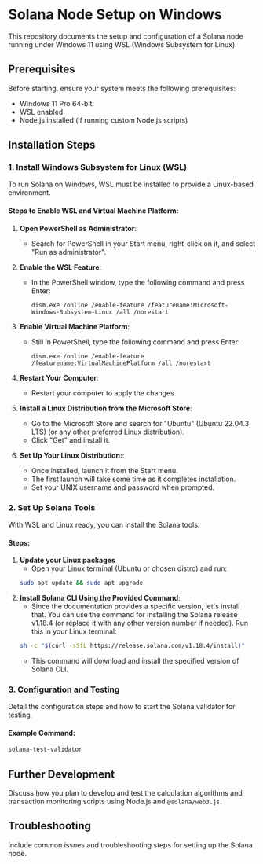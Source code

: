 
# Solana Node Setup on Windows

This repository documents the setup and configuration of a Solana node running under Windows 11 using WSL (Windows Subsystem for Linux).

## Prerequisites

Before starting, ensure your system meets the following prerequisites:
- Windows 11 Pro 64-bit
- WSL enabled
- Node.js installed (if running custom Node.js scripts)

## Installation Steps

### 1. Install Windows Subsystem for Linux (WSL)

To run Solana on Windows, WSL must be installed to provide a Linux-based environment.

#### Steps to Enable WSL and Virtual Machine Platform:

1. **Open PowerShell as Administrator**:
   - Search for PowerShell in your Start menu, right-click on it, and select "Run as administrator".

2. **Enable the WSL Feature**:
   - In the PowerShell window, type the following command and press Enter:
     ```shell
     dism.exe /online /enable-feature /featurename:Microsoft-Windows-Subsystem-Linux /all /norestart
     ```

3. **Enable Virtual Machine Platform**:
   - Still in PowerShell, type the following command and press Enter:
     ```shell
     dism.exe /online /enable-feature /featurename:VirtualMachinePlatform /all /norestart
     ```

4. **Restart Your Computer**:
   - Restart your computer to apply the changes.
    
5. **Install a Linux Distribution from the Microsoft Store**:
   - Go to the Microsoft Store and search for "Ubuntu" (Ubuntu 22.04.3 LTS) (or any other preferred Linux distribution).
   - Click "Get" and install it.
  
6. **Set Up Your Linux Distribution:**:
   - Once installed, launch it from the Start menu.
   - The first launch will take some time as it completes installation.
   - Set your UNIX username and password when prompted.

### 2. Set Up Solana Tools

With WSL and Linux ready, you can install the Solana tools.

#### Steps:
1. **Update your Linux packages**
   - Open your Linux terminal (Ubuntu or chosen distro) and run:
   ```bash
   sudo apt update && sudo apt upgrade
   ```
2. **Install Solana CLI Using the Provided Command**:
   - Since the documentation provides a specific version, let's install that. You can use the command for installing the Solana release v1.18.4 (or replace it with any other version number if needed). Run this in your Linux terminal:
   ```bash
   sh -c "$(curl -sSfL https://release.solana.com/v1.18.4/install)"
   ```
   - This command will download and install the specified version of Solana CLI.

### 3. Configuration and Testing

Detail the configuration steps and how to start the Solana validator for testing.

#### Example Command:
```bash
solana-test-validator
```

## Further Development

Discuss how you plan to develop and test the calculation algorithms and transaction monitoring scripts using Node.js and `@solana/web3.js`.

## Troubleshooting

Include common issues and troubleshooting steps for setting up the Solana node.
